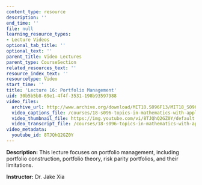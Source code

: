 ```yaml
---
content_type: resource
description: ''
end_time: ''
file: null
learning_resource_types:
- Lecture Videos
optional_tab_title: ''
optional_text: ''
parent_title: Video Lectures
parent_type: CourseSection
related_resources_text: ''
resource_index_text: ''
resourcetype: Video
start_time: ''
title: 'Lecture 16: Portfolio Management'
uid: 30b5b5b8-69e1-4f4f-3531-198b93597988
video_files:
  archive_url: http://www.archive.org/download/MIT18.S096F13/MIT18_S096F13_lec16_300k.mp4
  video_captions_file: /courses/18-s096-topics-in-mathematics-with-applications-in-finance-fall-2013/4c22cee9957455d393b76dbfe7132447_8TJQhQ2GZ0Y.vtt
  video_thumbnail_file: https://img.youtube.com/vi/8TJQhQ2GZ0Y/default.jpg
  video_transcript_file: /courses/18-s096-topics-in-mathematics-with-applications-in-finance-fall-2013/2aa2fec3d040b7d3746ca7ba5c192041_8TJQhQ2GZ0Y.pdf
video_metadata:
  youtube_id: 8TJQhQ2GZ0Y
---
```


**Description:** This lecture focuses on portfolio management, including portfolio construction, portfolio theory, risk parity portfolios, and their limitations.

**Instructor:** Dr. Jake Xia